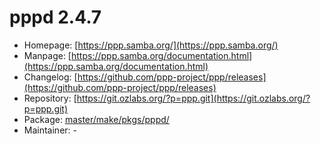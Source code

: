 # pppd 2.4.7
 - Homepage: [https://ppp.samba.org/](https://ppp.samba.org/)
 - Manpage: [https://ppp.samba.org/documentation.html](https://ppp.samba.org/documentation.html)
 - Changelog: [https://github.com/ppp-project/ppp/releases](https://github.com/ppp-project/ppp/releases)
 - Repository: [https://git.ozlabs.org/?p=ppp.git](https://git.ozlabs.org/?p=ppp.git)
 - Package: [master/make/pkgs/pppd/](https://github.com/Freetz-NG/freetz-ng/tree/master/make/pkgs/pppd/)
 - Maintainer: -

